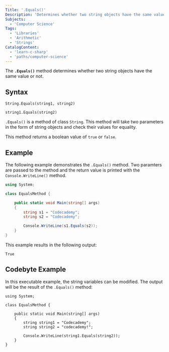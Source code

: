 ```yaml
---
Title: '.Equals()'
Description: 'Determines whether two string objects have the same value or not.'
Subjects:
  - 'Computer Science'
Tags:
  - 'Libraries'
  - 'Arithmetic'
  - 'Strings'
CatalogContent:
  - 'learn-c-sharp'
  - 'paths/computer-science'
---
```


The **`.Equals()`** method determines whether two string objects have the same value or not.

## Syntax

```pseudo
String.Equals(string1, string2)

string1.Equals(string2)
```

`.Equals()` is a method of class `String`. This method will take two parameters in the form of string objects and check their values for equality.

This method returns a boolean value of `true` or `false`.

## Example

The following example demonstrates the `.Equals()` method. Two paramters are passed to the method and the return value is printed with the `Console.WriteLine()` method.

```cs
using System;

class EqualsMethod {

    public static void Main(string[] args)
    {
        string s1 = "Codecademy";
        string s2 = "Codecademy";

        Console.WriteLine(s1.Equals(s2));
    }
}
```

This example results in the following output:

```shell
True
```

## Codebyte Example

In this executable example, the string variables can be modified. The output will be the result of the `.Equals()` method:

```codebyte/csharp
using System;

class EqualsMethod {

    public static void Main(string[] args)
    {
        string string1 = "Codecademy";
        string string2 = "codecademy!";

        Console.WriteLine(string1.Equals(string2));
    }
}
```

